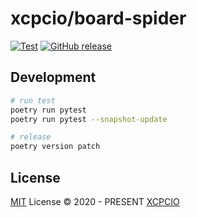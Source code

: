# xcpcio/board-spider

[![Test][test-ci-badge]][test-ci]
[![GitHub release][gh-release-badge]][gh-release]

## Development

```bash
# run test
poetry run pytest
poetry run pytest --snapshot-update

# release
poetry version patch
```

## License

[MIT](./LICENSE) License © 2020 - PRESENT [XCPCIO][xcpcio]

[xcpcio]: https://github.com/XCPCIO
[test-ci-badge]: https://github.com/XCPCIO/XCPCIO-Board-Spider/workflows/Test/badge.svg
[test-ci]: https://github.com/XCPCIO/XCPCIO-Board-Spider/actions/workflows/test.yml
[gh-release-badge]: https://img.shields.io/github/release/XCPCIO/XCPCIO-Board-Spider.svg
[gh-release]: https://GitHub.com/XCPCIO/XCPCIO-Board-Spider/releases/
